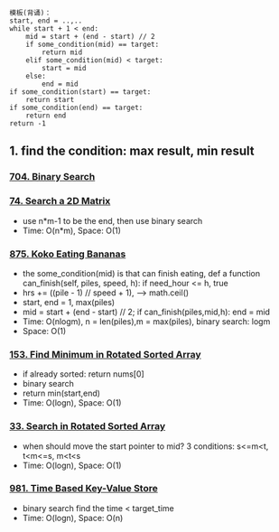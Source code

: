 ```
模板(背诵)：
start, end = ..,..
while start + 1 < end:
	mid = start + (end - start) // 2
	if some_condition(mid) == target:
		return mid
	elif some_condition(mid) < target:
		start = mid
	else:
		end = mid
if some_condition(start) == target:
	return start
if some_condition(end) == target:
	return end
return -1
```

## 1. find the condition: max result, min result


### [704. Binary Search](https://github.com/liangliang1120/leetcode/blob/main/solutions/704-Binary-Search.py)


### [74. Search a 2D Matrix](https://github.com/liangliang1120/leetcode/blob/main/solutions/0074-Search-a-2D-Matrix.py)
- use n*m-1 to be the end, then use binary search
- Time: O(n*m), Space: O(1)

### [875. Koko Eating Bananas](https://github.com/liangliang1120/leetcode/blob/main/solutions/0875-Koko-Eating-Bananas.py)
- the some_condition(mid) is that can finish eating, def a function can_finish(self, piles, speed, h): if need_hour <= h, true
- hrs += ((pile - 1) // speed + 1), --> math.ceil()
- start, end = 1, max(piles)
- mid = start + (end - start) // 2; if can_finish(piles,mid,h): end = mid 
- Time: O(nlogm), n = len(piles),m = max(piles), binary search: logm
- Space: O(1)


### [153. Find Minimum in Rotated Sorted Array](https://github.com/liangliang1120/leetcode/blob/main/solutions/0153-Find-Minimum-in-Rotated-Sorted-Array.py)
- if already sorted: return nums[0]
- binary search
- return min(start,end)
- Time: O(logn), Space: O(1)

### [33. Search in Rotated Sorted Array](https://github.com/liangliang1120/leetcode/blob/main/solutions/0033-Search-in-Rotated-Sorted-Array.py)
- when should move the start pointer to mid? 3 conditions: s<=m<t, t<m<=s, m<t<s
- Time: O(logn), Space: O(1)

### [981. Time Based Key-Value Store](https://github.com/liangliang1120/leetcode/blob/main/solutions/0981-Time-Based-Key-Value-Store.py)
- binary search find the time < target_time
- Time: O(logn), Space: O(n)


